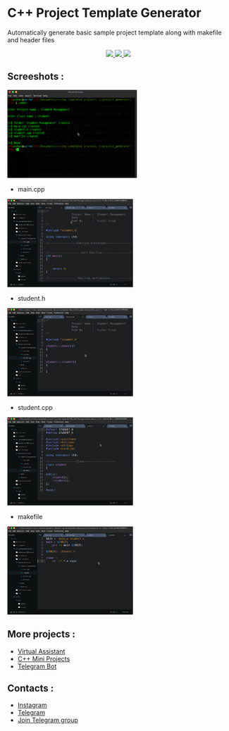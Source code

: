 
# C++ Project Template Generator

Automatically generate basic sample project template along with makefile and header files

<p align="center">
	<a href="https://github.com/vishal2376/project-template/issues">
	<img src="https://img.shields.io/github/issues/vishal2376/project-template"/>
	</a>
	<a href="https://github.com/vishal2376/project-template/stargazers">
	<img src="https://img.shields.io/github/stars/vishal2376/project-template"/>
	</a>
	<a href="https://github.com/vishal2376/project-template/blob/master/LICENSE">
	<img src="https://img.shields.io/github/license/vishal2376/project-template"/>
	</a>
</p> 

## Screeshots :

<img src="screenshots/run.png" height="200px">

- main.cpp

<img src="screenshots/main.png" height="200px">

- student.h

<img src="screenshots/header.png" height="200px">

- student.cpp

<img src="screenshots/headercpp.png" height="200px">

- makefile

<img src="screenshots/make.png" height="200px">


## More projects : 

 - [Virtual Assistant](https://github.com/vishal2376/virtual-assistant)
 - [C++ Mini Projects](https://github.com/vishal2376/cpp-mini-projects)
 - [Telegram Bot](https://github.com/vishal2376/telegram-bot)


## Contacts :  

 - [Instagram](https://www.instagram.com/vishal_2376/)
 - [Telegram](https://t.me/vishal2376/)
 - [Join Telegram group](https://t.me/cppwithtricks)